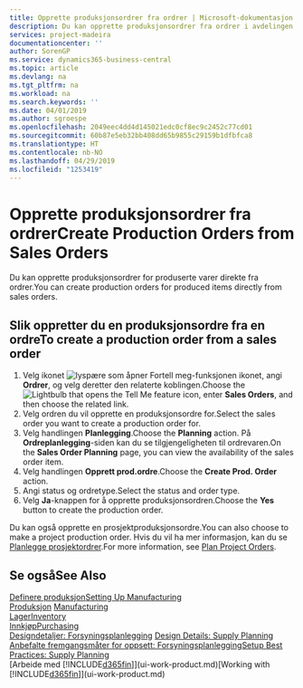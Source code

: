 ```yaml
---
title: Opprette produksjonsordrer fra ordrer | Microsoft-dokumentasjon
description: Du kan opprette produksjonsordrer fra ordrer i avdelingen Salg og markedsføring.
services: project-madeira
documentationcenter: ''
author: SorenGP
ms.service: dynamics365-business-central
ms.topic: article
ms.devlang: na
ms.tgt_pltfrm: na
ms.workload: na
ms.search.keywords: ''
ms.date: 04/01/2019
ms.author: sgroespe
ms.openlocfilehash: 2049eec4dd4d145021edc0cf8ec9c2452c77cd01
ms.sourcegitcommit: 60b87e5eb32bb408dd65b9855c29159b1dfbfca8
ms.translationtype: HT
ms.contentlocale: nb-NO
ms.lasthandoff: 04/29/2019
ms.locfileid: "1253419"
---
```

# <a name="create-production-orders-from-sales-orders"></a><span data-ttu-id="af267-103">Opprette produksjonsordrer fra ordrer</span><span class="sxs-lookup"><span data-stu-id="af267-103">Create Production Orders from Sales Orders</span></span>
<span data-ttu-id="af267-104">Du kan opprette produksjonsordrer for produserte varer direkte fra ordrer.</span><span class="sxs-lookup"><span data-stu-id="af267-104">You can create production orders for produced items directly from sales orders.</span></span>  

## <a name="to-create-a-production-order-from-a-sales-order"></a><span data-ttu-id="af267-105">Slik oppretter du en produksjonsordre fra en ordre</span><span class="sxs-lookup"><span data-stu-id="af267-105">To create a production order from a sales order</span></span>  

1.  <span data-ttu-id="af267-106">Velg ikonet ![lyspære som åpner Fortell meg-funksjonen](media/ui-search/search_small.png "Fortell hva du vil gjøre") ikonet, angi **Ordrer**, og velg deretter den relaterte koblingen.</span><span class="sxs-lookup"><span data-stu-id="af267-106">Choose the ![Lightbulb that opens the Tell Me feature](media/ui-search/search_small.png "Tell me what you want to do") icon, enter **Sales Orders**, and then choose the related link.</span></span>  
2.  <span data-ttu-id="af267-107">Velg ordren du vil opprette en produksjonsordre for.</span><span class="sxs-lookup"><span data-stu-id="af267-107">Select the sales order you want to create a production order for.</span></span>  
3.  <span data-ttu-id="af267-108">Velg handlingen **Planlegging**.</span><span class="sxs-lookup"><span data-stu-id="af267-108">Choose the **Planning** action.</span></span> <span data-ttu-id="af267-109">På **Ordreplanlegging**-siden kan du se tilgjengeligheten til ordrevaren.</span><span class="sxs-lookup"><span data-stu-id="af267-109">On the **Sales Order Planning** page, you can view the availability of the sales order item.</span></span>  
4.  <span data-ttu-id="af267-110">Velg handlingen **Opprett prod.ordre**.</span><span class="sxs-lookup"><span data-stu-id="af267-110">Choose the **Create Prod. Order** action.</span></span>  
5.  <span data-ttu-id="af267-111">Angi status og ordretype.</span><span class="sxs-lookup"><span data-stu-id="af267-111">Select the status and order type.</span></span>  
6.  <span data-ttu-id="af267-112">Velg **Ja**-knappen for å opprette produksjonsordren.</span><span class="sxs-lookup"><span data-stu-id="af267-112">Choose the **Yes** button to create the production order.</span></span>

<span data-ttu-id="af267-113">Du kan også opprette en prosjektproduksjonsordre.</span><span class="sxs-lookup"><span data-stu-id="af267-113">You can also choose to make a project production order.</span></span> <span data-ttu-id="af267-114">Hvis du vil ha mer informasjon, kan du se [Planlegge prosjektordrer](production-how-to-plan-project-orders.md).</span><span class="sxs-lookup"><span data-stu-id="af267-114">For more information, see [Plan Project Orders](production-how-to-plan-project-orders.md).</span></span>   

## <a name="see-also"></a><span data-ttu-id="af267-115">Se også</span><span class="sxs-lookup"><span data-stu-id="af267-115">See Also</span></span>  
[<span data-ttu-id="af267-116">Definere produksjon</span><span class="sxs-lookup"><span data-stu-id="af267-116">Setting Up Manufacturing</span></span>](production-configure-production-processes.md)  
<span data-ttu-id="af267-117">[Produksjon](production-manage-manufacturing.md)  </span><span class="sxs-lookup"><span data-stu-id="af267-117">[Manufacturing](production-manage-manufacturing.md)  </span></span>  
[<span data-ttu-id="af267-118">Lager</span><span class="sxs-lookup"><span data-stu-id="af267-118">Inventory</span></span>](inventory-manage-inventory.md)  
[<span data-ttu-id="af267-119">Innkjøp</span><span class="sxs-lookup"><span data-stu-id="af267-119">Purchasing</span></span>](purchasing-manage-purchasing.md)  
<span data-ttu-id="af267-120">[Designdetaljer: Forsyningsplanlegging](design-details-supply-planning.md) </span><span class="sxs-lookup"><span data-stu-id="af267-120">[Design Details: Supply Planning](design-details-supply-planning.md) </span></span>  
[<span data-ttu-id="af267-121">Anbefalte fremgangsmåter for oppsett: Forsyningsplanlegging</span><span class="sxs-lookup"><span data-stu-id="af267-121">Setup Best Practices: Supply Planning</span></span>](setup-best-practices-supply-planning.md)  
<span data-ttu-id="af267-122">[Arbeide med [!INCLUDE[d365fin](includes/d365fin_md.md)]](ui-work-product.md)</span><span class="sxs-lookup"><span data-stu-id="af267-122">[Working with [!INCLUDE[d365fin](includes/d365fin_md.md)]](ui-work-product.md)</span></span>
